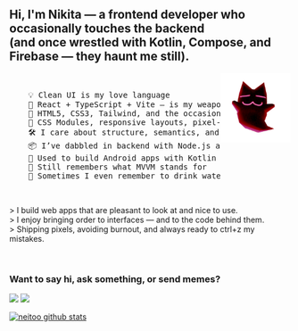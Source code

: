 <h2>Hi, I'm Nikita — a frontend developer who occasionally touches the backend<br>
(and once wrestled with Kotlin, Compose, and Firebase — they haunt me still).</h2>

<div align="left">
<img src="https://github.com/neitoo/neitoo/blob/main/content/boo.png" width="25%" align="right" />
<div width="70%"> 
<br>
<pre>
    💡 Clean UI is my love language  
    🔧 React + TypeScript + Vite — is my weapon of choice  
    🧩 HTML5, CSS3, Tailwind, and the occasional Vanilla JS magic  
    🎨 CSS Modules, responsive layouts, pixel-perfect design — all part of the game  
    🛠️ I care about structure, semantics, and user experience  
    📦 I’ve dabbled in backend with Node.js and PostgreSQL  
    📱 Used to build Android apps with Kotlin and Jetpack Compose  
    🧠 Still remembers what MVVM stands for  
    🌊 Sometimes I even remember to drink water
</pre>
</div>
<br>
<p>
  > I build web apps that are pleasant to look at and nice to use.<br>
  > I enjoy bringing order to interfaces — and to the code behind them.<br>
  > Shipping pixels, avoiding burnout, and always ready to ctrl+z my mistakes.
</p>
<br>

### Want to say hi, ask something, or send memes?
[![](https://img.shields.io/badge/Telegram-27a7e7)](https://t.me/neitoo)
[![](https://img.shields.io/badge/VK-0077ff)](https://vk.com/neitoo)
</div>
<a href="https://github.com/neitoo"><img src="https://github-readme-stats.vercel.app/api?username=neitoo&show_icons=true&theme=shadow_red" alt="neitoo github stats"></a>

